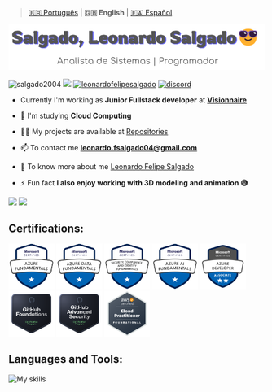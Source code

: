 > [🇧🇷 Português](../README.md) | **🇬🇧 English** | [🇪🇦 Español](./README_Spanish.md)

<img src="../header.png">

<p align="left"> 
        <img src="https://komarev.com/ghpvc/?username=salgado2004&label=Profile%20views&color=6969ff&style=for-the-badge" alt="salgado2004" /> 
        <a href="https://linkedin.com/in/leonardo-felipe-salgado-394312234" target="_blank"><img src="https://img.shields.io/badge/LinkedIn-0077B5?style=for-the-badge&logo=linkedin&logoColor=white"></a>
        <a href="https://instagram.com/leonardofelipesalgado" target="_blank"><img src="https://img.shields.io/badge/-Instagram-%23E4405F?style=for-the-badge&logo=instagram&logoColor=white" alt="leonardofelipesalgado"/></a>
<a href="https://discord.com/users/697092851980435579" target="_blank"> <img src="https://img.shields.io/badge/Discord-7289DA?style=for-the-badge&logo=discord&logoColor=white" alt="discord" /></a>
</p>

- Currently I'm working as **Junior Fullstack developer** at **[Visionnaire](https://www.visionnaire.com.br/)**

- 🌱 I'm studying **Cloud Computing**

- 👨‍💻 My projects are available at [Repositories](https://github.com/Salgado2004?tab=repositories)

- 📫 To contact me **leonardo.fsalgado04@gmail.com**

- 📄 To know more about me [Leonardo Felipe Salgado](https://www.linkedin.com/in/leonardo-felipe-salgado-394312234?lipi=urn%3Ali%3Apage%3Ad_flagship3_profile_view_base_contact_details%3B%2FCJ414PWQEupkRlQvWYlWA%3D%3D)

- ⚡ Fun fact **I also enjoy working with 3D modeling and animation 😅**


<p align="left">
<img width="59%" src="https://github-readme-stats.vercel.app/api?username=Salgado2004&show_icons=true&theme=tokyonight&include_all_commits=true&count_private=true&hide=issues&custom_title=Statistics"/>
<img width="39%" src="https://github-readme-stats.vercel.app/api/top-langs?username=Salgado2004&theme=tokyonight&hide_progress=true&langs_count=8"/>
</p>

<h2 align="left">Certifications: </h2>
<p>
  <a href="https://learn.microsoft.com/api/credentials/share/pt-br/LeonardoFelipeSalgado-9348/5980314B113D89D7?sharingId=D086D9D18823ED2F"><img src="../certifications/AZ900-badge.png" height="90"/></a>
  <a href="https://learn.microsoft.com/api/credentials/share/pt-br/LeonardoFelipeSalgado-9348/9C0532419F5B8D95?sharingId=D086D9D18823ED2F"><img src="../certifications/DP900-badge.png" height="90"/></a>
  <a href="https://learn.microsoft.com/api/credentials/share/pt-br/LeonardoFelipeSalgado-9348/D749299B2C75B6E5?sharingId=D086D9D18823ED2F"><img src="../certifications/SC900-badge.png" height="90"/></a>
  <a href="https://learn.microsoft.com/api/credentials/share/pt-br/LeonardoFelipeSalgado-9348/59B23AA371CF84CA?sharingId=D086D9D18823ED2F"><img src="../certifications/AI900-badge.png" height="90"/></a>
  <a href="https://learn.microsoft.com/api/credentials/share/pt-br/LeonardoFelipeSalgado-9348/BB657823B318AE17?sharingId=D086D9D18823ED2F"><img src="../certifications/AZ204-badge.png" height="90"/></a>
  <a href="https://www.credly.com/badges/0c6c8fa2-db7c-459b-b46a-0f9128699649/public_url"><img src="../certifications/githubFoundations-badge.png" height="90"/></a>
  <a href="https://www.credly.com/badges/4b497a3f-b69f-4e49-9154-dcdd654d6a8c/public_url"><img src="../certifications/GHAS-badge.png" height="90"/></a>
  <a href="https://www.credly.com/badges/2d628f4f-004b-490f-a7bc-63dc4c964c6e/public_url"><img src="../certifications/CLF-C02-badge.png" height="90"/></a>
</p>


<h2 align="left">Languages and Tools:</h2>
<img src="https://skillicons.dev/icons?i=github,azure,aws,git,redhat,docker,jenkins,blender,figma,java,kotlin,spring,html,css,js,ts,angular,sass,php,py,flask,opencv,qt,mysql,c,arduino,bash,linux&perline=14" alt="My skills">
